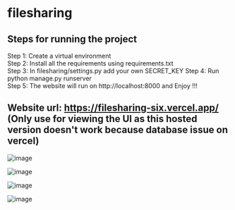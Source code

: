 # filesharing

## Steps for running the project

Step 1: Create a virtual environment\
Step 2: Install all the requirements using requirements.txt\
Step 3: In filesharing/settings.py add your own SECRET_KEY
Step 4: Run python manage.py runserver\
Step 5: The website will run on http://localhost:8000 and Enjoy !!!

## Website url: https://filesharing-six.vercel.app/ (Only use for viewing the UI as this hosted version doesn't work because database issue on vercel) 

![image](https://github.com/DeepCoomer/filesharing/assets/75359203/42ace8af-d18f-4610-ba8b-672e98a98672)

![image](https://github.com/DeepCoomer/filesharing/assets/75359203/b0db494d-3829-437b-958f-a54a03227c66)

![image](https://github.com/DeepCoomer/filesharing/assets/75359203/ca10eefa-d460-4510-8bfc-b74d99104248)

![image](https://github.com/DeepCoomer/filesharing/assets/75359203/9bbeb0d0-ba9e-4fd9-adbf-1b034cf363b0)

